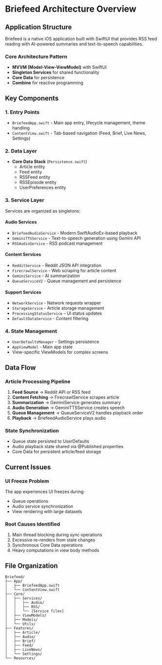 # Briefeed Architecture Overview

## Application Structure

Briefeed is a native iOS application built with SwiftUI that provides RSS feed reading with AI-powered summaries and text-to-speech capabilities.

### Core Architecture Pattern
- **MVVM (Model-View-ViewModel)** with SwiftUI
- **Singleton Services** for shared functionality
- **Core Data** for persistence
- **Combine** for reactive programming

## Key Components

### 1. Entry Points
- `BriefeedApp.swift` - Main app entry, lifecycle management, theme handling
- `ContentView.swift` - Tab-based navigation (Feed, Brief, Live News, Settings)

### 2. Data Layer
- **Core Data Stack** (`Persistence.swift`)
  - Article entity
  - Feed entity  
  - RSSFeed entity
  - RSSEpisode entity
  - UserPreferences entity

### 3. Service Layer
Services are organized as singletons:

#### Audio Services
- `BriefeedAudioService` - Modern SwiftAudioEx-based playback
- `GeminiTTSService` - Text-to-speech generation using Gemini API
- `RSSAudioService` - RSS podcast management

#### Content Services  
- `RedditService` - Reddit JSON API integration
- `FirecrawlService` - Web scraping for article content
- `GeminiService` - AI summarization
- `QueueServiceV2` - Queue management and persistence

#### Support Services
- `NetworkService` - Network requests wrapper
- `StorageService` - Article storage management
- `ProcessingStatusService` - UI status updates
- `DefaultDataService` - Content filtering

### 4. State Management
- `UserDefaultsManager` - Settings persistence
- `AppViewModel` - Main app state
- View-specific ViewModels for complex screens

## Data Flow

### Article Processing Pipeline
1. **Feed Source** → Reddit API or RSS feed
2. **Content Fetching** → FirecrawlService scrapes article
3. **Summarization** → GeminiService generates summary
4. **Audio Generation** → GeminiTTSService creates speech
5. **Queue Management** → QueueServiceV2 handles playback order
6. **Playback** → BriefeedAudioService plays audio

### State Synchronization
- Queue state persisted to UserDefaults
- Audio playback state shared via @Published properties
- Core Data for persistent article/feed storage

## Current Issues

### UI Freeze Problem
The app experiences UI freezes during:
- Queue operations
- Audio service synchronization
- View rendering with large datasets

### Root Causes Identified
1. Main thread blocking during sync operations
2. Excessive re-renders from state changes
3. Synchronous Core Data operations
4. Heavy computations in view body methods

## File Organization

```
Briefeed/
├── App/
│   ├── BriefeedApp.swift
│   └── ContentView.swift
├── Core/
│   ├── Services/
│   │   ├── Audio/
│   │   ├── RSS/
│   │   └── [Service files]
│   ├── ViewModels/
│   ├── Models/
│   └── Utils/
├── Features/
│   ├── Article/
│   ├── Audio/
│   ├── Brief/
│   ├── Feed/
│   ├── LiveNews/
│   └── Settings/
└── Resources/